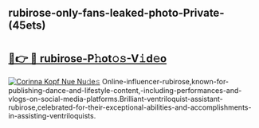 ## rubirose-only-fans​-leaked-photo​-Private-(45ets)


# <h2><a href="https://mediaupload.pro?title=rubirose&ref=git">🔗👉 🔴 rubirose-P𝚑ot𝚘𝚜-V𝚒d𝚎o</a></h2>

[![Corinna Kopf Nue Nu𝚍e𝚜](https://i.imgur.com/0qMVB7G.gif)](https://mediaupload.pro?title=rubirose&ref=git)
Online-influencer-rubirose,known-for-publishing-dance-and-lifestyle-content,-including-performances-and-vlogs-on-social-media-platforms.Brilliant-ventriloquist-assistant-rubirose,celebrated-for-their-exceptional-abilities-and-accomplishments-in-assisting-ventriloquists.  